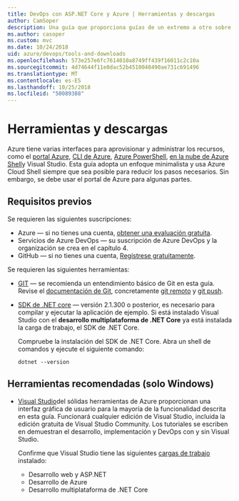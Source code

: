 ```yaml
---
title: DevOps con ASP.NET Core y Azure | Herramientas y descargas
author: CamSoper
description: Una guía que proporciona guías de un extremo a otro sobre cómo crear una canalización de DevOps para una aplicación ASP.NET Core hospedada en Azure.
ms.author: casoper
ms.custom: mvc
ms.date: 10/24/2018
uid: azure/devops/tools-and-downloads
ms.openlocfilehash: 573e257e6fc7614010a8749ff439f16011c2c10a
ms.sourcegitcommit: 4d74644f11e0dac52b4510048490ae731c691496
ms.translationtype: MT
ms.contentlocale: es-ES
ms.lasthandoff: 10/25/2018
ms.locfileid: "50089388"
---
```

# <a name="tools-and-downloads"></a>Herramientas y descargas

Azure tiene varias interfaces para aprovisionar y administrar los recursos, como el [portal Azure](https://portal.azure.com), [CLI de Azure](/cli/azure/), [Azure PowerShell](/powershell/azure/overview), [en la nube de Azure Shell](https://shell.azure.com/bash)y Visual Studio. Esta guía adopta un enfoque minimalista y usa Azure Cloud Shell siempre que sea posible para reducir los pasos necesarios. Sin embargo, se debe usar el portal de Azure para algunas partes.

## <a name="prerequisites"></a>Requisitos previos

Se requieren las siguientes suscripciones:

* Azure &mdash; si no tienes una cuenta, [obtener una evaluación gratuita](https://azure.microsoft.com/free/).
* Servicios de Azure DevOps &mdash; su suscripción de Azure DevOps y la organización se crea en el capítulo 4.
* GitHub &mdash; si no tienes una cuenta, [Regístrese gratuitamente](https://github.com/join).

Se requieren las siguientes herramientas:

* [GIT](https://git-scm.com/downloads) &mdash; se recomienda un entendimiento básico de Git en esta guía. Revise el [documentación de Git](https://git-scm.com/doc), concretamente [git remoto](https://git-scm.com/docs/git-remote) y [git push](https://git-scm.com/docs/git-push).
* [SDK de .NET core](https://www.microsoft.com/net/download/) &mdash; versión 2.1.300 o posterior, es necesario para compilar y ejecutar la aplicación de ejemplo. Si está instalado Visual Studio con el **desarrollo multiplataforma de .NET Core** ya está instalada la carga de trabajo, el SDK de .NET Core.

    Compruebe la instalación del SDK de .NET Core. Abra un shell de comandos y ejecute el siguiente comando:

    ```console
    dotnet --version
    ```

## <a name="recommended-tools-windows-only"></a>Herramientas recomendadas (solo Windows)

* [Visual Studio](https://www.visualstudio.com/)del sólidas herramientas de Azure proporcionan una interfaz gráfica de usuario para la mayoría de la funcionalidad descrita en esta guía. Funcionará cualquier edición de Visual Studio, incluida la edición gratuita de Visual Studio Community. Los tutoriales se escriben en demuestran el desarrollo, implementación y DevOps con y sin Visual Studio.

  Confirme que Visual Studio tiene las siguientes [cargas de trabajo](/visualstudio/install/modify-visual-studio) instalado:

  * Desarrollo web y ASP.NET
  * Desarrollo de Azure
  * Desarrollo multiplataforma de .NET Core
